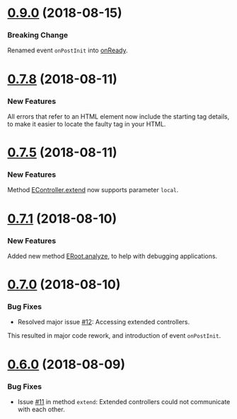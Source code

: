 <a name="0.9.0"></a>
# [0.9.0](https://github.com/vitaly-t/excellent/releases/tag/0.9.0) (2018-08-15)

### Breaking Change

Renamed event `onPostInit` into [onReady].

<a name="0.7.8"></a>
# [0.7.8](https://github.com/vitaly-t/excellent/releases/tag/0.7.8) (2018-08-11)

### New Features

All errors that refer to an HTML element now include the starting tag details,
to make it easier to locate the faulty tag in your HTML.

<a name="0.7.5"></a>
# [0.7.5](https://github.com/vitaly-t/excellent/releases/tag/0.7.5) (2018-08-11)

### New Features

Method [EController.extend] now supports parameter `local`.

<a name="0.7.1"></a>
# [0.7.1](https://github.com/vitaly-t/excellent/releases/tag/0.7.1) (2018-08-10)

### New Features

Added new method [ERoot.analyze], to help with debugging applications.

<a name="0.7.0"></a>
# [0.7.0](https://github.com/vitaly-t/excellent/releases/tag/0.7.0) (2018-08-10)

### Bug Fixes

* Resolved major issue [#12]: Accessing extended controllers.

This resulted in major code rework, and introduction of event `onPostInit`.

<a name="0.6.0"></a>
# [0.6.0](https://github.com/vitaly-t/excellent/releases/tag/0.6.0) (2018-08-09)

### Bug Fixes

* Issue [#11] in method `extend`: Extended controllers could not communicate with each other.

[#11]:https://github.com/vitaly-t/excellent/issues/11
[#12]:https://github.com/vitaly-t/excellent/issues/12
[onReady]:https://vitaly-t.github.io/excellent/EController.html#.event:onReady
[ERoot.analyze]:https://vitaly-t.github.io/excellent/ERoot.html#analyze
[EController.extend]:https://vitaly-t.github.io/excellent/EController.html#extend
